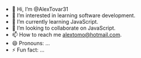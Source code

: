 - 👋 Hi, I’m @AlexTovar31
- 👀 I’m interested in learning software development.
- 🌱 I’m currently learning JavaScript.
- 💞️ I’m looking to collaborate on JavaScript.
- 📫 How to reach me alextomo@hotmail.com.
- 😄 Pronouns: ...
- ⚡ Fun fact: ...

<!---
AlexTovar31/AlexTovar31 is a ✨ special ✨ repository because its `README.md` (this file) appears on your GitHub profile.
You can click the Preview link to take a look at your changes.
--->
